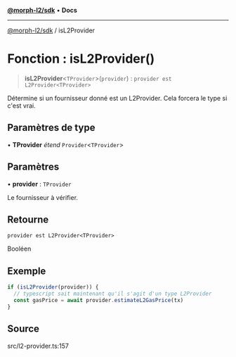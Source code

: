 [**@morph-l2/sdk**](../globals.md) • **Docs**

***

[@morph-l2/sdk](../globals.md) / isL2Provider

# Fonction : isL2Provider()

> **isL2Provider**\<`TProvider`\>(`provider`) : `provider est L2Provider<TProvider>`

Détermine si un fournisseur donné est un L2Provider. Cela forcera le type
si c'est vrai.

## Paramètres de type

• **TProvider** *étend* `Provider`\<`TProvider`\>

## Paramètres

• **provider** : `TProvider`

Le fournisseur à vérifier.

## Retourne

`provider est L2Provider<TProvider>`

Booléen

## Exemple

```ts
if (isL2Provider(provider)) {
  // typescript sait maintenant qu'il s'agit d'un type L2Provider
  const gasPrice = await provider.estimateL2GasPrice(tx)
}
```

## Source

src/l2-provider.ts:157
